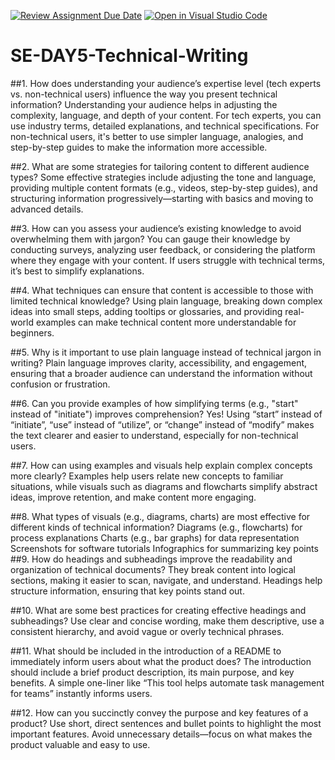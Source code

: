 [![Review Assignment Due Date](https://classroom.github.com/assets/deadline-readme-button-22041afd0340ce965d47ae6ef1cefeee28c7c493a6346c4f15d667ab976d596c.svg)](https://classroom.github.com/a/zsAR-pyY)
[![Open in Visual Studio Code](https://classroom.github.com/assets/open-in-vscode-2e0aaae1b6195c2367325f4f02e2d04e9abb55f0b24a779b69b11b9e10269abc.svg)](https://classroom.github.com/online_ide?assignment_repo_id=18482813&assignment_repo_type=AssignmentRepo)
# SE-DAY5-Technical-Writing
##1. How does understanding your audience’s expertise level (tech experts vs. non-technical users) influence the way you present technical information?
Understanding your audience helps in adjusting the complexity, language, and depth of your content. For tech experts, you can use industry terms, detailed explanations, and technical specifications. For non-technical users, it's better to use simpler language, analogies, and step-by-step guides to make the information more accessible.

##2. What are some strategies for tailoring content to different audience types?
Some effective strategies include adjusting the tone and language, providing multiple content formats (e.g., videos, step-by-step guides), and structuring information progressively—starting with basics and moving to advanced details.

##3. How can you assess your audience’s existing knowledge to avoid overwhelming them with jargon?
You can gauge their knowledge by conducting surveys, analyzing user feedback, or considering the platform where they engage with your content. If users struggle with technical terms, it’s best to simplify explanations.

##4. What techniques can ensure that content is accessible to those with limited technical knowledge?
Using plain language, breaking down complex ideas into small steps, adding tooltips or glossaries, and providing real-world examples can make technical content more understandable for beginners.

##5. Why is it important to use plain language instead of technical jargon in writing?
Plain language improves clarity, accessibility, and engagement, ensuring that a broader audience can understand the information without confusion or frustration.

##6. Can you provide examples of how simplifying terms (e.g., "start" instead of "initiate") improves comprehension?
Yes! Using “start” instead of “initiate”, “use” instead of “utilize”, or “change” instead of “modify” makes the text clearer and easier to understand, especially for non-technical users.

##7. How can using examples and visuals help explain complex concepts more clearly?
Examples help users relate new concepts to familiar situations, while visuals such as diagrams and flowcharts simplify abstract ideas, improve retention, and make content more engaging.

##8. What types of visuals (e.g., diagrams, charts) are most effective for different kinds of technical information?
Diagrams (e.g., flowcharts) for process explanations
Charts (e.g., bar graphs) for data representation
Screenshots for software tutorials
Infographics for summarizing key points
##9. How do headings and subheadings improve the readability and organization of technical documents?
They break content into logical sections, making it easier to scan, navigate, and understand. Headings help structure information, ensuring that key points stand out.

##10. What are some best practices for creating effective headings and subheadings?
Use clear and concise wording, make them descriptive, use a consistent hierarchy, and avoid vague or overly technical phrases.

##11. What should be included in the introduction of a README to immediately inform users about what the product does?
The introduction should include a brief product description, its main purpose, and key benefits. A simple one-liner like “This tool helps automate task management for teams” instantly informs users.

##12. How can you succinctly convey the purpose and key features of a product?
Use short, direct sentences and bullet points to highlight the most important features. Avoid unnecessary details—focus on what makes the product valuable and easy to use. 
